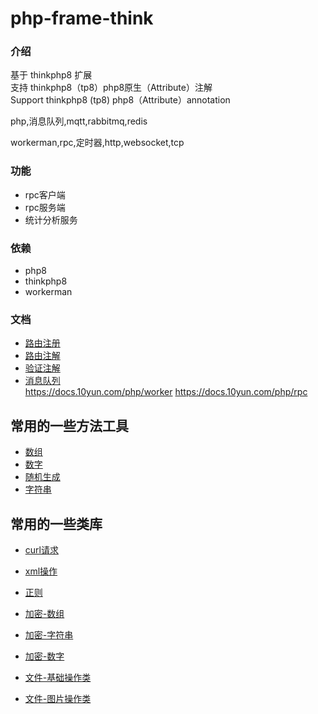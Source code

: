 # php-frame-think


### 介绍

基于 thinkphp8 扩展  
支持 thinkphp8（tp8）php8原生（Attribute）注解   
Support thinkphp8 (tp8) php8（Attribute）annotation 

php,消息队列,mqtt,rabbitmq,redis


workerman,rpc,定时器,http,websocket,tcp

### 功能

- rpc客户端
- rpc服务端
- 统计分析服务

### 依赖

- php8
- thinkphp8
- workerman


### 文档

- [路由注册]( https://docs.10yun.com/php )  
- [路由注解]( https://docs.10yun.com/php/)    
- [验证注解]( https://docs.10yun.com/php/)  
- [消息队列]( https://docs.10yun.com/php/queue)  
https://docs.10yun.com/php/worker
https://docs.10yun.com/php/rpc

## 常用的一些方法工具

- [数组](./docs/function_array.md)
- [数字](./docs/function_num.md)
- [随机生成](./docs/function_random.md)
- [字符串](./docs/function_str.md)

  
## 常用的一些类库

- [curl请求](./docs/lib_curl.md)
- [xml操作](./docs/lib_xml.md) 

- [正则](./docs/lib_regular.md) 
- [加密-数组](./docs/lib_encrypt_arr.md)
- [加密-字符串](./docs/lib_encrypt_str.md)
- [加密-数字](./docs/lib_encrypt_num.md)
- [文件-基础操作类](./docs/lib_file_base.md)
- [文件-图片操作类](./docs/lib_file_img.md)